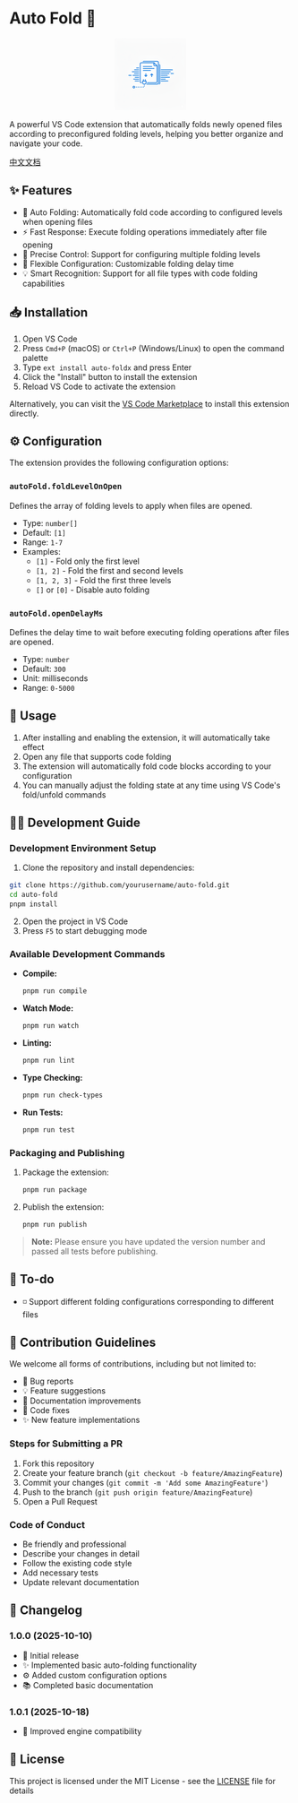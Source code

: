 # Auto Fold 📂

<div align="center">
  <img src="./images/auto-foldx.png" alt="Auto Fold Logo" width="128" height="128">
</div>

A powerful VS Code extension that automatically folds newly opened files according to preconfigured folding levels, helping you better organize and navigate your code.

[中文文档](README.zh-CN.md)

## ✨ Features

- 🚀 Auto Folding: Automatically fold code according to configured levels when opening files
- ⚡️ Fast Response: Execute folding operations immediately after file opening
- 🎯 Precise Control: Support for configuring multiple folding levels
- 🔧 Flexible Configuration: Customizable folding delay time
- 💡 Smart Recognition: Support for all file types with code folding capabilities

## 📥 Installation

1. Open VS Code
2. Press `Cmd+P` (macOS) or `Ctrl+P` (Windows/Linux) to open the command palette
3. Type `ext install auto-foldx` and press Enter
4. Click the "Install" button to install the extension
5. Reload VS Code to activate the extension

Alternatively, you can visit the [VS Code Marketplace](https://marketplace.visualstudio.com/items?itemName=ljt990218.auto-foldx) to install this extension directly.

## ⚙️ Configuration

The extension provides the following configuration options:

### `autoFold.foldLevelOnOpen`

Defines the array of folding levels to apply when files are opened.

- Type: `number[]`
- Default: `[1]`
- Range: `1-7`
- Examples:
  - `[1]` - Fold only the first level
  - `[1, 2]` - Fold the first and second levels
  - `[1, 2, 3]` - Fold the first three levels
  - `[]` or `[0]` - Disable auto folding

### `autoFold.openDelayMs`

Defines the delay time to wait before executing folding operations after files are opened.

- Type: `number`
- Default: `300`
- Unit: milliseconds
- Range: `0-5000`

## 🚀 Usage

1. After installing and enabling the extension, it will automatically take effect
2. Open any file that supports code folding
3. The extension will automatically fold code blocks according to your configuration
4. You can manually adjust the folding state at any time using VS Code's fold/unfold commands

## 👨‍💻 Development Guide

### Development Environment Setup

1. Clone the repository and install dependencies:

```bash
git clone https://github.com/yourusername/auto-fold.git
cd auto-fold
pnpm install
```

2. Open the project in VS Code
3. Press `F5` to start debugging mode

### Available Development Commands

- **Compile:**

  ```bash
  pnpm run compile
  ```

- **Watch Mode:**

  ```bash
  pnpm run watch
  ```

- **Linting:**

  ```bash
  pnpm run lint
  ```

- **Type Checking:**

  ```bash
  pnpm run check-types
  ```

- **Run Tests:**
  ```bash
  pnpm run test
  ```

### Packaging and Publishing

1. Package the extension:

   ```bash
   pnpm run package
   ```

2. Publish the extension:
   ```bash
   pnpm run publish
   ```

> **Note:** Please ensure you have updated the version number and passed all tests before publishing.

## 🎯 To-do

- ◽ Support different folding configurations corresponding to different files

## 🤝 Contribution Guidelines

We welcome all forms of contributions, including but not limited to:

- 🐛 Bug reports
- 💡 Feature suggestions
- 📝 Documentation improvements
- 🔧 Code fixes
- ✨ New feature implementations

### Steps for Submitting a PR

1. Fork this repository
2. Create your feature branch (`git checkout -b feature/AmazingFeature`)
3. Commit your changes (`git commit -m 'Add some AmazingFeature'`)
4. Push to the branch (`git push origin feature/AmazingFeature`)
5. Open a Pull Request

### Code of Conduct

- Be friendly and professional
- Describe your changes in detail
- Follow the existing code style
- Add necessary tests
- Update relevant documentation

## 📝 Changelog

### 1.0.0 (2025-10-10)

- 🎉 Initial release
- ✨ Implemented basic auto-folding functionality
- ⚙️ Added custom configuration options
- 📚 Completed basic documentation

### 1.0.1 (2025-10-18)

- 🔧 Improved engine compatibility

## 📄 License

This project is licensed under the MIT License - see the [LICENSE](LICENSE) file for details
